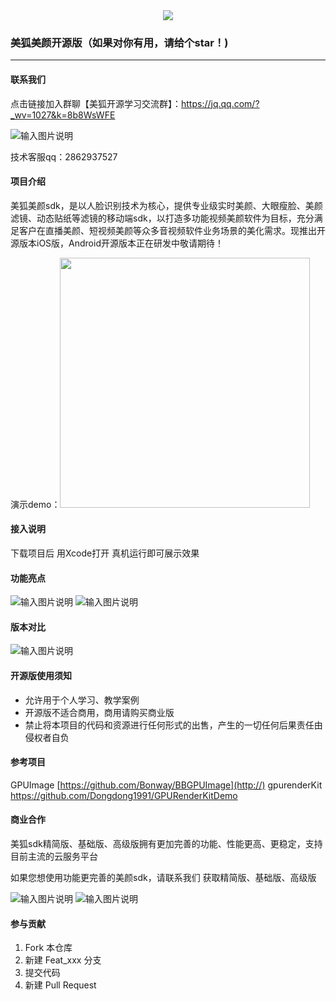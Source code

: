 <div align=center><img src="https://images.gitee.com/uploads/images/2021/0618/095342_4da2ec7b_2073279.png" /></div>


### 美狐美颜开源版（如果对你有用，请给个star！)

---

#### 联系我们

点击链接加入群聊【美狐开源学习交流群】：https://jq.qq.com/?_wv=1027&k=8b8WsWFE


![输入图片说明](https://images.gitee.com/uploads/images/2021/0617/092818_7eda5f96_9236797.png "美狐开源学习交流群群二维码.png")



技术客服qq：2862937527


#### 项目介绍
美狐美颜sdk，是以人脸识别技术为核心，提供专业级实时美颜、大眼瘦脸、美颜滤镜、动态贴纸等滤镜的移动端sdk，以打造多功能视频美颜软件为目标，充分满足客户在直播美颜、短视频美颜等众多音视频软件业务场景的美化需求。现推出开源版本iOS版，Android开源版本正在研发中敬请期待！

演示demo：<img src="https://images.gitee.com/uploads/images/2021/0611/133433_ea131003_2073279.png" width="400"/>

#### 接入说明
下载项目后 用Xcode打开 真机运行即可展示效果

#### 功能亮点

![输入图片说明](https://images.gitee.com/uploads/images/2021/0607/164425_6c9a87c5_2073279.png "meiyan01.png")
![输入图片说明](https://images.gitee.com/uploads/images/2021/0609/085441_9fdfc91e_2073279.png "微信截图_20210609085406.png")

#### 版本对比
![输入图片说明](https://images.gitee.com/uploads/images/2021/0609/084021_bd43553c_2073279.png "555555(1).png")
#### 开源版使用须知

- 允许用于个人学习、教学案例
- 开源版不适合商用，商用请购买商业版
- 禁止将本项目的代码和资源进行任何形式的出售，产生的一切任何后果责任由侵权者自负
#### 参考项目
GPUImage
[https://github.com/Bonway/BBGPUImage](http://)
gpurenderKit
[https://github.com/Dongdong1991/GPURenderKitDemo
](http://)


#### 商业合作
美狐sdk精简版、基础版、高级版拥有更加完善的功能、性能更高、更稳定，支持目前主流的云服务平台

如果您想使用功能更完善的美颜sdk，请联系我们 获取精简版、基础版、高级版

![输入图片说明](https://images.gitee.com/uploads/images/2021/0609/084823_2c276b86_2073279.png "微信截图_20210609084741.png")
![输入图片说明](https://images.gitee.com/uploads/images/2021/0609/084832_89c09f16_2073279.png "微信截图_20210609084632.png")



#### 参与贡献

1.  Fork 本仓库
2.  新建 Feat_xxx 分支
3.  提交代码
4.  新建 Pull Request

